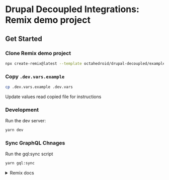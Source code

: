 # Drupal Decoupled Integrations: Remix demo project

## Get Started

### Clone Remix demo project
```bash
npx create-remix@latest --template octahedroid/drupal-decoupled/examples/remix-graphql
```

### Copy `.dev.vars.example`

```bash
cp .dev.vars.example .dev.vars
```

Update values read copied file for instructions

### Development

Run the dev server:

```bash
yarn dev
```

### Sync GraphQL Chnages

Run the gql:sync script

```bash
yarn gql:sync
```

<details>
  <summary>Remix docs</summary>

  📖 See the [Remix docs](https://remix.run/docs) and the [Remix Vite docs](https://remix.run/docs/en/main/future/vite) for details on supported features.

  ## Typegen

  Generate types for your Cloudflare bindings in `wrangler.toml`:

  ```sh
  npm run typegen
  ```

  You will need to rerun typegen whenever you make changes to `wrangler.toml`.

  ## Development

  Run the Vite dev server:

  ```sh
  npm run dev
  ```

  To run Wrangler:

  ```sh
  npm run build
  npm run start
  ```

  ## Deployment

  > [!WARNING]
  > Cloudflare does _not_ use `wrangler.toml` to configure deployment bindings.
  > You **MUST** [configure deployment bindings manually in the Cloudflare dashboard][bindings].

  First, build your app for production:

  ```sh
  npm run build
  ```

  Then, deploy your app to Cloudflare Pages:

  ```sh
  npm run deploy
  ```

  [bindings]: https://developers.cloudflare.com/pages/functions/bindings/
</details>
